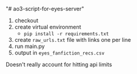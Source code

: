 "# ao3-script-for-eyes-server" 

1. checkout
2. create virtual environment
   - `pip install -r requirements.txt`
3. create `raw_urls.txt` file with links one per line
4. run main.py
5. output in `eyes_fanfiction_recs.csv`

Doesn't really account for hitting api limits